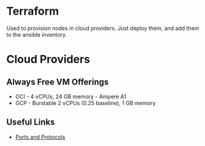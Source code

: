 # Terraform
Used to provision nodes in cloud providers. Just deploy them, and add them to the ansible inventory.

# Cloud Providers
## Always Free VM Offerings
* OCI - 4 vCPUs, 24 GB memory - Ampere A1
* GCP - Burstable 2 vCPUs (0.25  baseline), 1 GB memory

## Useful Links
* [Ports and Protocols](https://kubernetes.io/docs/reference/ports-and-protocols/)